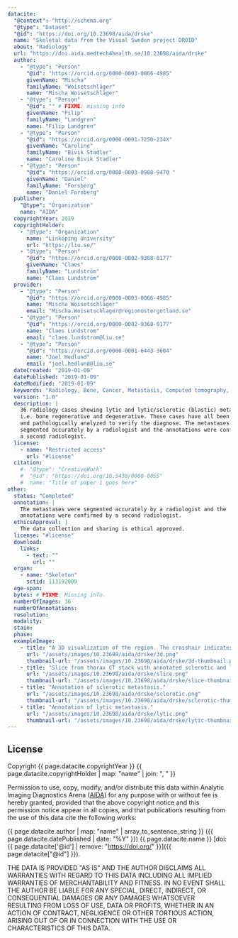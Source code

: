 ```yaml
---
datacite:
  "@context": "http://schema.org"
  "@type": "Dataset"
  "@id": "https://doi.org/10.23698/aida/drske"
  name: "Skeletal data from the Visual Sweden project DROID"
  about: "Radiology"
  url: "https://doi.aida.medtech4health.se/10.23698/aida/drske"
  author:
    - "@type": "Person"
      "@id": "https://orcid.org/0000-0003-0066-4985"
      givenName: "Mischa"
      familyName: "Woisetschläger"
      name: "Mischa Woisetschläger"
    - "@type": "Person"
      "@id": "" # FIXME: missing info
      givenName: "Filip"
      familyName: "Landgren"
      name: "Filip Landgren"
    - "@type": "Person"
      "@id": "https://orcid.org/0000-0001-7250-234X"
      givenName: "Caroline"
      familyName: "Bivik Stadler"
      name: "Caroline Bivik Stadler"
    - "@type": "Person"
      "@id": "https://orcid.org/0000-0003-0908-9470	"
      givenName: "Daniel"
      familyName: "Forsberg"
      name: "Daniel Forsberg"
  publisher:
    "@type": "Organization"
    name: "AIDA"
  copyrightYear: 2019
  copyrightHolder:
    - "@type": "Organization"
      name: "Linköping University"
      url: "https://liu.se/"
    - "@type": "Person"
      "@id": "https://orcid.org/0000-0002-9368-0177"
      givenName: "Claes"
      familyName: "Lundström"
      name: "Claes Lundström"
  provider:
    - "@type": "Person"
      "@id": "https://orcid.org/0000-0003-0066-4985"
      name: "Mischa Woisetschläger"
      email: "Mischa.Woisetschlager@regionostergotland.se"
    - "@type": "Person"
      "@id": "https://orcid.org/0000-0002-9368-0177"
      name: "Claes Lundstrom"
      email: "claes.lundstrom@liu.se"
    - "@type": "Person"
      "@id": "https://orcid.org/0000-0001-6443-3604"
      name: "Joel Hedlund"
      email: "joel.hedlund@liu.se"
  dateCreated: "2019-01-09"
  datePublished: "2019-01-09"
  dateModified: "2019-01-09"
  keywords: "Radiology, Bone, Cancer, Metastasis, Computed tomography, Annotated"
  version: "1.0"
  description: |
    36 radiology cases showing lytic and lytic/sclerotic (blastic) metastases
    i.e. bone regenerative and degenerative. These cases have all been punctured
    and pathologically analyzed to verify the diagnose. The metastases were
    segmented accurately by a radiologist and the annotations were confirmed by
    a second radiologist.
  license:
    - name: "Restricted access"
      url: "#license"
  citation:
    #- "@type": "CreativeWork"
    #  "@id": "https://doi.org/10.5438/0000-00SS"
    #  name: "Title of paper 1 goes here"
other:
  status: "Completed"
  annotation: |
    The metastases were segmented accurately by a radiologist and the
    annotations were confirmed by a second radiologist.
  ethicsApproval: |
    The data collection and sharing is ethical approved.
  license: "#license"
  download:
    links:
      - text: ""
        url: ""
  organ:
    - name: "Skeleton"
      sctid: 113192009
  age-span:
  bytes: # FIXME: Missing info.
  numberOfImages: 36
  numberOfAnnotations:
  resolution:
  modality:
  stain:
  phase:
  exampleImage:
    - title: "A 3D visualization of the region. The crosshair indicates the location of the lytic metastasis."
      url: "/assets/images/10.23698/aida/drske/3d.png"
      thumbnail-url: "/assets/images/10.23698/aida/drske/3d-thumbnail.png"
    - title: "Slice from thorax CT stack with annotated sclerotic and lytic bone metastases."
      url: "/assets/images/10.23698/aida/drske/slice.png"
      thumbnail-url: "/assets/images/10.23698/aida/drske/slice-thumbnail.png"
    - title: "Annotation of sclerotic metastasis."
      url: "/assets/images/10.23698/aida/drske/sclerotic.png"
      thumbnail-url: "/assets/images/10.23698/aida/drske/sclerotic-thumbnail.png"
    - title: "Annotation of lytic metastasis."
      url: "/assets/images/10.23698/aida/drske/lytic.png"
      thumbnail-url: "/assets/images/10.23698/aida/drske/lytic-thumbnail.png"
---
```

## License
Copyright
{{ page.datacite.copyrightYear }}
{{ page.datacite.copyrightHolder | map: "name" |  join: ", " }}

Permission to use, copy, modify, and/or distribute this data within Analytic
Imaging Diagnostics Arena ([AIDA](https://medtech4health.se/aida)) for any
purpose with or without fee is hereby granted, provided that the above copyright
notice and this permission notice appear in all copies, and that publications
resulting from the use of this data cite the following works:

{{ page.datacite.author | map: "name" | array_to_sentence_string }}
({{ page.datacite.datePublished | date: "%Y" }})
{{ page.datacite.name }}
[doi:{{ page.datacite['@id'] | remove: "https://doi.org/" }}]({{ page.datacite["@id"] }}).

THE DATA IS PROVIDED "AS IS" AND THE AUTHOR DISCLAIMS ALL WARRANTIES WITH REGARD
TO THIS DATA INCLUDING ALL IMPLIED WARRANTIES OF MERCHANTABILITY AND FITNESS. IN
NO EVENT SHALL THE AUTHOR BE LIABLE FOR ANY SPECIAL, DIRECT, INDIRECT, OR
CONSEQUENTIAL DAMAGES OR ANY DAMAGES WHATSOEVER RESULTING FROM LOSS OF USE, DATA
OR PROFITS, WHETHER IN AN ACTION OF CONTRACT, NEGLIGENCE OR OTHER TORTIOUS
ACTION, ARISING OUT OF OR IN CONNECTION WITH THE USE OR CHARACTERISTICS OF THIS
DATA.
